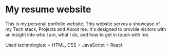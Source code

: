 # My resume website
This is my personal portfolio website. This website serves a showcase of my Tech stack, Projects and About me. It's designed to provide visitors with an insight into who I am, what I do, and how to get in touch with me.

Used technologies:
⭐ HTML, CSS
⭐ JavaScript
⭐ React
